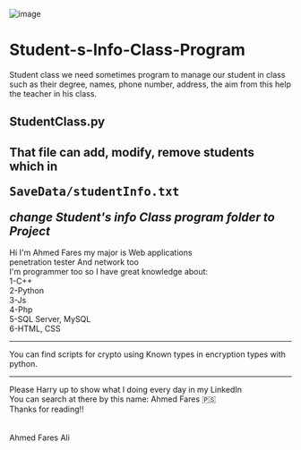 ![image](https://github.com/Ahmed0x1/Student-s-Info-Class-Program/assets/167270706/6c8cbba5-125f-4132-a257-00a0d3532ad0)
# Student-s-Info-Class-Program
Student class we need sometimes program to manage our student in class such as their degree, names,  phone number, address, the aim from this help the teacher in his class.
## StudentClass.py
That file can add, modify, remove students which in <pre>SaveData/studentInfo.txt</pre>
<i>change <b>Student's info Class program </b> folder to <b> Project </b> </i>
----------------------------------------------------------
Hi I'm Ahmed Fares my major is Web applications <br> penetration tester And network too <br>
I'm programmer too so I have great knowledge about: <br>
1-C++ <br>
2-Python <br>
3-Js <br>
4-Php <br>
5-SQL Server, MySQL <br>
6-HTML, CSS <br>
__________________________________________________________
You can find scripts for crypto using Known types in encryption types with python.

__________________________________________________________
Please Harry up to show what I doing every day in my LinkedIn <br>
You can search at there by this name: Ahmed Fares 🇵🇸
<br>
Thanks for reading!! 
<br>
<br>
<br>
Ahmed Fares Ali